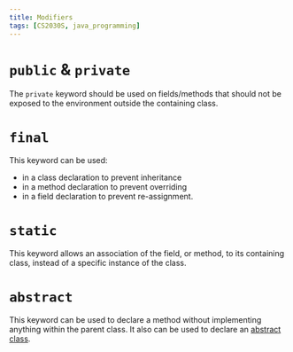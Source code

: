 ```yaml
---
title: Modifiers
tags: [CS2030S, java_programming]
---
```

# `public` & `private`

The `private` keyword should be used on fields/methods that should not be exposed to the environment outside the containing class.

# `final`

This keyword can be used:
* in a class declaration to prevent inheritance
* in a method declaration to prevent overriding
* in a field declaration to prevent re-assignment.

# `static`

This keyword allows an association of the field, or method, to its containing class, instead of a specific instance of the class.

# `abstract`

This keyword can be used to declare a method without implementing anything within the parent class. It also can be used to declare an [abstract class](Abstract%20Class%20&%20Interfaces.md).